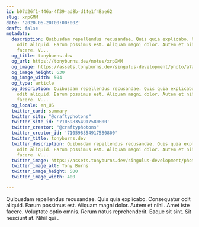 ```yaml
---
id: b07d26f1-446a-4f39-ad8b-d14e1f48ae62
slug: xrpGMM
date: '2020-06-20T00:00:00Z'
draft: false
metadata:
  description: Quibusdam repellendus recusandae. Quis quia explicabo. Consequatur
    odit aliquid. Earum possimus est. Aliquam magni dolor. Autem et nihil. Amet iste
    facere. V...
  og_title: tonyburns.dev
  og_url: https://tonyburns.dev/notes/xrpGMM
  og_image: https://assets.tonyburns.dev/singulus-development/photo/a7aaf33dbd0b584a47dea1fc1b3a9bbf.jpeg
  og_image_height: 630
  og_image_width: 504
  og_type: article
  og_description: Quibusdam repellendus recusandae. Quis quia explicabo. Consequatur
    odit aliquid. Earum possimus est. Aliquam magni dolor. Autem et nihil. Amet iste
    facere. V...
  og_locale: en_US
  twitter_card: summary
  twitter_site: "@craftyphotons"
  twitter_site_id: '710598354917580800'
  twitter_creator: "@craftyphotons"
  twitter_creator_id: '710598354917580800'
  twitter_title: tonyburns.dev
  twitter_description: Quibusdam repellendus recusandae. Quis quia explicabo. Consequatur
    odit aliquid. Earum possimus est. Aliquam magni dolor. Autem et nihil. Amet iste
    facere. V...
  twitter_image: https://assets.tonyburns.dev/singulus-development/photo/7502d1526646abf03deb056888635686.jpeg
  twitter_image_alt: Tony Burns
  twitter_image_height: 500
  twitter_image_width: 400

---
```


Quibusdam repellendus recusandae. Quis quia explicabo. Consequatur odit aliquid. Earum possimus est. Aliquam magni dolor. Autem et nihil. Amet iste facere. Voluptate optio omnis. Rerum natus reprehenderit. Eaque sit sint. Sit nesciunt at. Nihil qui .
